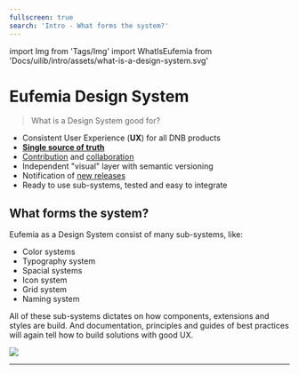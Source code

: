 ```yaml
---
fullscreen: true
search: 'Intro - What forms the system?'
---
```


import Img from 'Tags/Img'
import WhatIsEufemia from 'Docs/uilib/intro/assets/what-is-a-design-system.svg'

<Intro>

# Eufemia Design System

> What is a Design System good for?

- Consistent User Experience (**UX**) for all DNB products
- [**Single source of truth**](https://www.npmjs.com/package/@dnb/eufemia)
- [Contribution](!/uilib/development) and [collaboration](https://github.com/dnbexperience/eufemia)
- Independent "visual" layer with semantic versioning
- Notification of [new releases](!/uilib/usage#the-eufemia-repository)
- Ready to use sub-systems, tested and easy to integrate

## What forms the system?

Eufemia as a Design System consist of many sub-systems, like:

- Color systems
- Typography system
- Spacial systems
- Icon system
- Grid system
- Naming system

All of these sub-systems dictates on how components, extensions and styles are build. And documentation, principles and guides of best practices will again tell how to build solutions with good UX.

<!-- <WhatIsEufemia /> -->
<Img src={WhatIsEufemia} caption="Illustration showing all the sub-systems, like color-system or typography-system. All these subsystems are the basis where components, principles and best practices are build upon." className="blank x-10" />

---

<IntroFooter href="/uilib/intro/02-common-patterns" text="Next - Common Design Patterns" />

</Intro>
